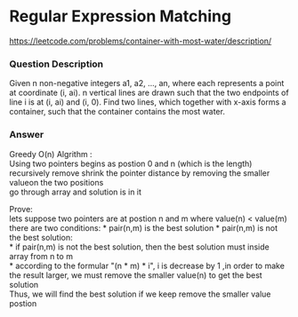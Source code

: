 # Regular Expression Matching

https://leetcode.com/problems/container-with-most-water/description/

### Question Description

Given n non-negative integers a1, a2, ..., an, where each represents a point at coordinate (i, ai). n vertical lines are drawn such that the two endpoints of line i is at (i, ai) and (i, 0). Find two lines, which together with x-axis forms a container, such that the container contains the most water.

### Answer

Greedy O(n) Algrithm :  
Using two pointers begins as postion 0 and n (which is the length)  
recursively remove shrink the pointer distance by removing the smaller valueon the two positions  
go through array and solution is in it

Prove:  
lets suppose two pointers are at postion n and m where value(n) < value(m)  
there are two conditions:
	* pair(n,m) is the best solution
	* pair(n,m) is not the best solution:  
		* if pair(n,m) is not the best solution, then the best solution must inside array from n to m  
		* according to the formular "(n * m) * i", i is decrease by 1 ,in order to make the result larger, we must remove the smaller value(n) to get the best solution  
Thus, we will find the best solution if we keep remove the smaller value postion
